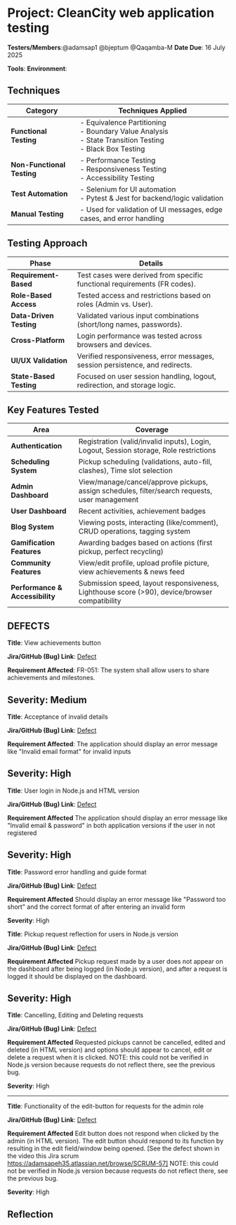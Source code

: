 # Project: CleanCity web application testing
**Testers/Members**:@adamsap1 @bjeptum @Qaqamba-M
**Date Due**: 16 July 2025

**Tools**:
**Environment**:

## Techniques

| Category                   | Techniques Applied                                                                                                   |
| -------------------------- | -------------------------------------------------------------------------------------------------------------------- |
| **Functional Testing**     | - Equivalence Partitioning  <br> - Boundary Value Analysis  <br> - State Transition Testing <br> - Black Box Testing |
| **Non-Functional Testing** | - Performance Testing  <br> - Responsiveness Testing <br> - Accessibility Testing                                    |
| **Test Automation**        | - Selenium for UI automation <br> - Pytest & Jest for backend/logic validation                                       |
| **Manual Testing**         | - Used for validation of UI messages, edge cases, and error handling                                                 |

## Testing Approach

| Phase                   | Details                                                                      |
| ----------------------- | ---------------------------------------------------------------------------- |
| **Requirement-Based**   | Test cases were derived from specific functional requirements (FR codes).    |
| **Role-Based Access**   | Tested access and restrictions based on roles (Admin vs. User).        |
| **Data-Driven Testing** | Validated various input combinations (short/long names, passwords).    |
| **Cross-Platform**      | Login performance was tested across browsers and devices.                    |
| **UI/UX Validation**    | Verified responsiveness, error messages, session persistence, and redirects. |
| **State-Based Testing** | Focused on user session handling, logout, redirection, and storage logic.    |

## Key Features Tested

| Area                            | Coverage                                                                                      |
| ------------------------------- | --------------------------------------------------------------------------------------------- |
| **Authentication**              | Registration (valid/invalid inputs), Login, Logout, Session storage, Role restrictions        |
| **Scheduling System**           | Pickup scheduling (validations, auto-fill, clashes), Time slot selection                      |
| **Admin Dashboard**             | View/manage/cancel/approve pickups, assign schedules, filter/search requests, user management |
| **User Dashboard**              | Recent activities, achievement badges         |
| **Blog System**                 | Viewing posts, interacting (like/comment), CRUD operations, tagging system                    |
| **Gamification Features**       | Awarding badges based on actions (first pickup, perfect recycling)                      |
| **Community Features**          | View/edit profile, upload profile picture, view achievements & news feed                      |
| **Performance & Accessibility** | Submission speed, layout responsiveness, Lighthouse score (>90), device/browser compatibility |

## DEFECTS 
**Title**: View achievements button

**Jira/GitHub (Bug) Link**: [Defect](https://adamsapeh35.atlassian.net/browse/SCRUM-81)

**Requirement Affected**: FR-051: The system shall allow users to share achievements and milestones.

**Severity**: Medium
 --------------------------------------------

**Title**: Acceptance of invalid details

**Jira/GitHub (Bug) Link**: [Defect](https://github.com/bjeptum/CleanCity_OG_Testers/issues/2)

**Requirement Affected**: The application should display an error message like "Invalid email format" for invalid inputs

**Severity**: High
 --------------------------------------------

**Title**: User login in Node.js and HTML version

**Jira/GitHub (Bug) Link**: [Defect](https://github.com/bjeptum/CleanCity_OG_Testers/issues/3)

**Requirement Affected** The application should display an error message like "Invalid email & password" in both application versions if the user in not registered

**Severity**: High
 --------------------------------------------

**Title**: Password error handling and guide format

**Jira/GitHub (Bug) Link**: [Defect](https://github.com/bjeptum/CleanCity_OG_Testers/issues/4)

**Requirement Affected** Should display an error message like "Password too short" and the correct format of after entering an invalid form

**Severity**: High

**Title**: Pickup request reflection for users in Node.js version

**Jira/GitHub (Bug) Link**: [Defect](https://github.com/bjeptum/CleanCity_OG_Testers/issues/6)

**Requirement Affected** Pickup request made by a user does not appear on the dashboard after being logged (in Node.js version), and after a request is logged it should be displayed on the dashboard.

**Severity**: High
 --

**Title**: Cancelling, Editing and Deleting requests

**Jira/GitHub (Bug) Link**: [Defect](https://github.com/bjeptum/CleanCity_OG_Testers/issues/7)

**Requirement Affected** Requested pickups cannot be cancelled, edited and deleted (in HTML version) and options should appear to cancel, edit or delete a request when it is clicked.
NOTE: this could not be verified in Node.js version because requests do not reflect there, see the previous bug.

**Severity**: High

 --------------------------------------------

**Title**: Functionality of the edit-button for requests for the admin role

**Jira/GitHub (Bug) Link**: [Defect](https://github.com/bjeptum/CleanCity_OG_Testers/issues/8)

**Requirement Affected** Edit button does not respond when clicked by the admin (in HTML version). The edit button should respond to its function by resulting in the edit field/window being opened. [See the defect shown in the video this Jira scrum https://adamsapeh35.atlassian.net/browse/SCRUM-57]
NOTE: this could not be verified in Node.js version because requests do not reflect there, see the previous bug.

**Severity**: High



## Reflection

